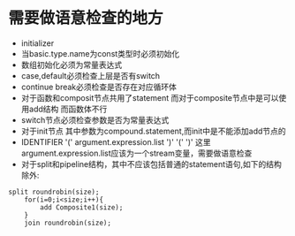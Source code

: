 # 需要做语意检查的地方
-   initializer
-   当basic.type.name为const类型时必须初始化
-   数组初始化必须为常量表达式
-   case,default必须检查上层是否有switch
-   continue break必须检查是否存在对应循环体
-   对于函数和composit节点共用了statement 而对于composite节点中是可以使用add结构 而函数体不行
-   switch节点必须检查参数是否为常量表达式
-   对于init节点 其中参数为compound.statement,而init中是不能添加add节点的
-   IDENTIFIER '(' argument.expression.list ')'  '(' ')' 这里argument.expression.list应该为一个stream变量，需要做语意检查
-   对于split和pipeline结构，其中不应该包括普通的statement语句,如下的结构除外:
```
split roundrobin(size);
	for(i=0;i<size;i++){
		add Composite1(size); 
	}
	join roundrobin(size);

```